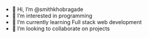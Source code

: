 - 👋 Hi, I’m @smithkhobragade
- 👀 I’m interested in programming 
- 🌱 I’m currently learning Full stack web development 
- 💞️ I’m looking to collaborate on projects
  

<!---
smithkhobragade/smithkhobragade is a ✨ special ✨ repository because its `README.md` (this file) appears on your GitHub profile.
You can click the Preview link to take a look at your changes.
--->
